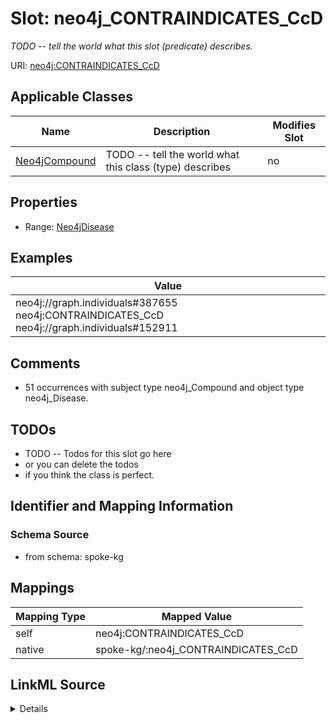 

# Slot: neo4j_CONTRAINDICATES_CcD


_TODO -- tell the world what this slot (predicate) describes._





URI: [neo4j:CONTRAINDICATES_CcD](neo4j://graph.schema#CONTRAINDICATES_CcD)



<!-- no inheritance hierarchy -->





## Applicable Classes

| Name | Description | Modifies Slot |
| --- | --- | --- |
| [Neo4jCompound](../classes/Neo4jCompound.md) | TODO -- tell the world what this class (type) describes |  no  |







## Properties

* Range: [Neo4jDisease](../classes/Neo4jDisease.md)






## Examples

| Value |
| --- |
| neo4j://graph.individuals#387655 neo4j:CONTRAINDICATES_CcD neo4j://graph.individuals#152911 |

## Comments

* 51 occurrences with subject type neo4j_Compound and object type neo4j_Disease.

## TODOs

* TODO -- Todos for this slot go here
* or you can delete the todos
* if you think the class is perfect.

## Identifier and Mapping Information







### Schema Source


* from schema: spoke-kg




## Mappings

| Mapping Type | Mapped Value |
| ---  | ---  |
| self | neo4j:CONTRAINDICATES_CcD |
| native | spoke-kg/:neo4j_CONTRAINDICATES_CcD |




## LinkML Source

<details>
```yaml
name: neo4j_CONTRAINDICATES_CcD
description: TODO -- tell the world what this slot (predicate) describes.
todos:
- TODO -- Todos for this slot go here
- or you can delete the todos
- if you think the class is perfect.
comments:
- 51 occurrences with subject type neo4j_Compound and object type neo4j_Disease.
examples:
- value: neo4j://graph.individuals#387655 neo4j:CONTRAINDICATES_CcD neo4j://graph.individuals#152911
from_schema: spoke-kg
rank: 1000
slot_uri: neo4j:CONTRAINDICATES_CcD
alias: neo4j_CONTRAINDICATES_CcD
domain_of:
- neo4j_Compound
range: neo4j_Disease

```
</details>